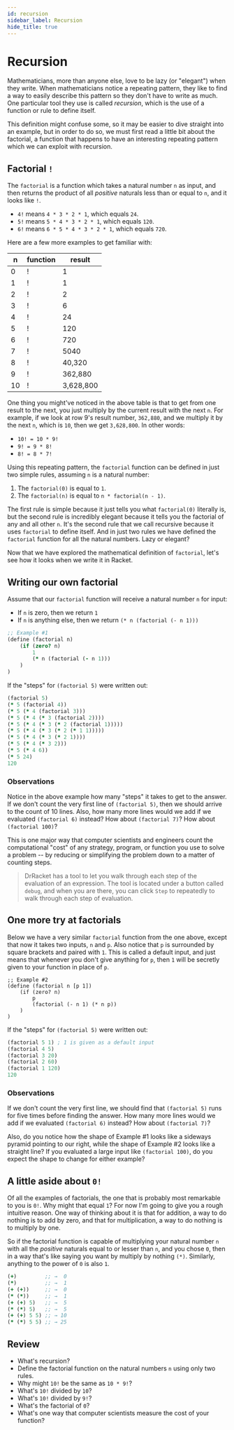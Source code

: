 ```yaml
---
id: recursion
sidebar_label: Recursion
hide_title: true
---
```


# Recursion

Mathematicians, more than anyone else, love to be lazy (or "elegant") when they
write. When mathematicians notice a repeating pattern, they like to find a way
to easily describe this pattern so they don't have to write as much. One
particular tool they use is called _recursion_, which is the use of a function
or rule to define itself.

This definition might confuse some, so it may be easier to dive straight into an
example, but in order to do so, we must first read a little bit about the
factorial, a function that happens to have an interesting repeating pattern
which we can exploit with recursion.

## Factorial `!`

The `factorial` is a function which takes a natural number `n` as input, and
then returns the product of all _positive_ naturals less than or equal to `n`, 
and it looks like `!`.

* `4!` means         `4 * 3 * 2 * 1`, which equals `24`.
* `5!` means     `5 * 4 * 3 * 2 * 1`, which equals `120`.
* `6!` means `6 * 5 * 4 * 3 * 2 * 1`, which equals `720`.

Here are a few more examples to get familiar with:

n     | function | result
----- | -------- | ------
0     | !        | 1
1     | !        | 1
2     | !        | 2
3     | !        | 6
4     | !        | 24
5     | !        | 120
6     | !        | 720
7     | !        | 5040
8     | !        | 40,320
9     | !        | 362,880
10    | !        | 3,628,800

One thing you might've noticed in the above table is that to get from one result
to the next, you just multiply by the current result with the next `n`. For
example, if we look at row 9's result number, `362,880`, and we multiply it by
the next `n`, which is `10`, then we get `3,628,800`. In other words:

* `10! = 10 * 9!`
* `9! = 9 * 8!`
* `8! = 8 * 7!`

Using this repeating pattern, the `factorial` function can be defined in just
two simple rules, assuming `n` is a natural number:

1. The `factorial(0)` is equal to `1`.
2. The `factorial(n)` is equal to `n * factorial(n - 1)`.

The first rule is simple because it just tells you what `factorial(0)` literally
is, but the second rule is incredibly elegant because it tells you the factorial
of any and all other `n`. It's the second rule that we call recursive because it
uses `factorial` to define itself. And in just two rules we have defined the
`factorial` function for all the natural numbers. Lazy or elegant?

Now that we have explored the mathematical definition of `factorial`, let's see
how it looks when we write it in Racket.

## Writing our own factorial

Assume that our `factorial` function will receive a natural number `n` for input:
* If `n` is zero, then we return `1`
* If `n` is anything else, then we return `(* n (factorial (- n 1)))`

``` clojure
;; Example #1
(define (factorial n)
    (if (zero? n)
        1
        (* n (factorial (- n 1)))
    )
)
```

If the "steps" for `(factorial 5)` were written out:

``` clojure
(factorial 5)
(* 5 (factorial 4))
(* 5 (* 4 (factorial 3)))
(* 5 (* 4 (* 3 (factorial 2))))
(* 5 (* 4 (* 3 (* 2 (factorial 1)))))
(* 5 (* 4 (* 3 (* 2 (* 1 1)))))
(* 5 (* 4 (* 3 (* 2 1))))
(* 5 (* 4 (* 3 2)))
(* 5 (* 4 6))
(* 5 24)
120
```

### Observations

Notice in the above example how many "steps" it takes to get to the answer. If
we don't count the very first line of `(factorial 5)`, then we should arrive to
the count of 10 lines. Also, how many more lines would we add if we evaluated
`(factorial 6)` instead? How about `(factorial 7)`? How about `(factorial 100)`?

This is one major way that computer scientists and engineers count the
computational "cost" of any strategy, program, or function you use to solve a
problem -- by reducing or simplifying the problem down to a matter of counting
steps.

> DrRacket has a tool to let you walk through each step of the evaluation of an
> expression. The tool is located under a button called `debug`, and when you
> are there, you can click `Step` to repeatedly to walk through each step of
> evaluation.

## One more try at factorials

Below we have a very similar `factorial` function from the one above, except
that now it takes two inputs, `n` and `p`. Also notice that `p` is surrounded by
square brackets and paired with `1`. This is called a default input, and just
means that whenever you don't give anything for `p`, then `1` will be secretly
given to your function in place of `p`.

``` racket
;; Example #2
(define (factorial n [p 1])
    (if (zero? n)
        p
        (factorial (- n 1) (* n p))
    )
)
```

If the "steps" for `(factorial 5)` were written out:

``` clojure
(factorial 5 1) ; 1 is given as a default input
(factorial 4 5)
(factorial 3 20)
(factorial 2 60)
(factorial 1 120)
120
```

### Observations

If we don't count the very first line, we should find that `(factorial 5)` runs
for five times before finding the answer. How many more lines would we add if we
evaluated `(factorial 6)` instead? How about `(factorial 7)`?

Also, do you notice how the shape of Example #1 looks like a sideways pyramid
pointing to our right, while the shape of Example #2 looks like a straight line?
If you evaluated a large input like `(factorial 100)`, do you expect the shape
to change for either example?

## A little aside about `0!`

Of all the examples of factorials, the one that is probably most remarkable to
you is `0!`. Why might that equal `1`? For now I'm going to give you a rough
intuitive reason. One way of thinking about it is that for addition, a way to do
nothing is to add by zero, and that for multiplication, a way to do nothing is
to multiply by one.

So if the factorial function is capable of multiplying your natural number `n`
with all the _positive_ naturals equal to or lesser than `n`, and you chose `0`,
then in a way that's like saying you want by multiply by nothing `(*)`. 
Similarly, anything to the power of `0` is also `1`.

``` clojure
(+)         ;; →  0
(*)         ;; →  1
(+ (+))     ;; →  0
(* (*))     ;; →  1
(+ (+) 5)   ;; →  5
(* (*) 5)   ;; →  5
(+ (+) 5 5) ;; → 10
(* (*) 5 5) ;; → 25
```

## Review

* What's recursion?
* Define the factorial function on the natural numbers `n` using only two rules.
* Why might `10!` be the same as `10 * 9!`?
* What's `10!` divided by `10`?
* What's `10!` divided by `9!`?
* What's the factorial of `0`?
* What's one way that computer scientists measure the cost of your function?

